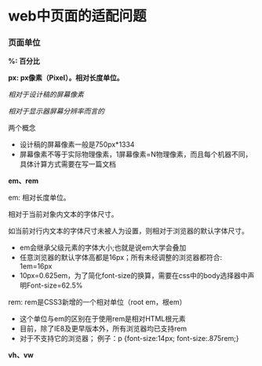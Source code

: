 # web中页面的适配问题

### 页面单位

**%: 百分比**

**px: px像素（Pixel）。相对长度单位。**

_相对于设计稿的屏幕像素_

_相对于显示器屏幕分辨率而言的_

两个概念
  - 设计稿的屏幕像素一般是750px*1334
  - 屏幕像素不等于实际物理像素，1屏幕像素=N物理像素，而且每个机器不同，具体计算方式需要在写一篇文档

**em、rem**

em: 相对长度单位。

相对于当前对象内文本的字体尺寸。

如当前对行内文本的字体尺寸未被人为设置，则相对于浏览器的默认字体尺寸。

- em会继承父级元素的字体大小;也就是说em大学会叠加
- 任意浏览器的默认字体高都是16px；所有未经调整的浏览器都符合: 1em=16px
- 10px=0.625em，为了简化font-size的换算，需要在css中的body选择器中声明Font-size=62.5%

rem: rem是CSS3新增的一个相对单位（root em，根em）

- 这个单位与em的区别在于使用rem是相对HTML根元素
- 目前，除了IE8及更早版本外，所有浏览器均已支持rem
- 对于不支持它的浏览器； 例子：p {font-size:14px; font-size:.875rem;}

**vh、vw**